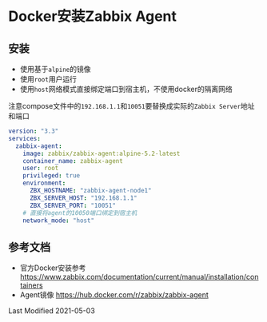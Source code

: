 # Docker安装Zabbix Agent

## 安装

- 使用基于`alpine`的镜像
- 使用`root`用户运行
- 使用`host`网络模式直接绑定端口到宿主机，不使用docker的隔离网络

注意compose文件中的`192.168.1.1`和`10051`要替换成实际的`Zabbix Server`地址和端口
```yml
version: "3.3"
services:
  zabbix-agent:
    image: zabbix/zabbix-agent:alpine-5.2-latest
    container_name: zabbix-agent
    user: root
    privileged: true
    environment:
      ZBX_HOSTNAME: "zabbix-agent-node1"
      ZBX_SERVER_HOST: "192.168.1.1"
      ZBX_SERVER_PORT: "10051"
    # 直接将agent的10050端口绑定到宿主机
    network_mode: "host"
```

## 参考文档

- 官方Docker安装参考 https://www.zabbix.com/documentation/current/manual/installation/containers
- Agent镜像 https://hub.docker.com/r/zabbix/zabbix-agent

Last Modified 2021-05-03

